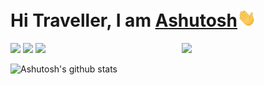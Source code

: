 <h1>Hi Traveller, I am <a href="https://ashutoshhathidara.com/">Ashutosh</a><img src="https://raw.githubusercontent.com/ABSphreak/ABSphreak/master/gifs/Hi.gif" width="30px"></h1>
<img align='right' src="https://github.com/ashutosh1919/ashutosh1919/blob/master/my_image.jpeg" width="230" />

<a href="https://www.linkedin.com/in/ashutosh-hathidara-88710b138"><img src="https://www.ft.com/__origami/service/image/v2/images/raw/ftsocial:linkedin?source=test" width="50" /></a>
<a href="https://www.facebook.com/laymanbrother.19/"><img src="https://www.ft.com/__origami/service/image/v2/images/raw/ftsocial:facebook?source=test" width="50" /></a>
<a href="https://twitter.com/ashutosh_1919"><img src="https://www.ft.com/__origami/service/image/v2/images/raw/ftsocial:twitter?source=test" width="50" /></a>

![Ashutosh's github stats](https://github-readme-stats.vercel.app/api?username=ashutosh1919&show_icons=true)
